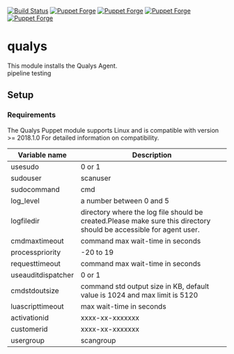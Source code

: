 [![Build Status](https://img.shields.io/travis/16c7x/qualys/master.svg?style=flat-square)](https://travis-ci.org/16c7x/qualys)
[![Puppet Forge](https://img.shields.io/puppetforge/v/16c7x/qualys.svg?style=flat-square)](https://forge.puppetlabs.com/16c7x/qualys)
[![Puppet Forge](https://img.shields.io/puppetforge/dt/16c7x/qualys.svg?style=flat-square)](https://forge.puppet.com/16c7x/qualys)
[![Puppet Forge](https://img.shields.io/puppetforge/e/16c7x/qualys.svg?style=flat-square)](https://forge.puppet.com/16c7x/qualys)
[![Puppet Forge](https://img.shields.io/puppetforge/f/16c7x/qualys.svg?style=flat-square)](https://forge.puppet.com/16c7x/qualys)

# qualys

This module installs the Qualys Agent.  
pipeline testing

## Setup

### Requirements
The Qualys Puppet module supports Linux and is compatible with version >= 2018.1.0 For detailed information on compatibility.



| Variable name                     | Description                                                                       |
|-----------------------------------|-----------------------------------------------------------------------------------|
| usesudo                           | 0 or 1                                                                            |
| sudouser                          |scanuser                                                                           |
| sudocommand                       |cmd                                                                                |
| log_level                         | a number between 0 and 5                                                          |
| logfiledir                        | directory where the log file should be created.Please make sure this directory should be accessible for agent user.|
| cmdmaxtimeout                     | command max wait-time in seconds                                                  |
| processpriority                   | -20 to 19                                                                         |
| requesttimeout                    | command max wait-time in seconds                                                  |
| useauditdispatcher                | 0 or 1                                                                            |
| cmdstdoutsize                     | command std output size in KB, default value is 1024 and max limit is 5120        |
| luascripttimeout                  | max wait-time in seconds                                                          |
| activationid                      | xxxx-xx-xxxxxxx                                                                   |
| customerid                        | xxxx-xx-xxxxxxx                                                                   |
| usergroup                         | scangroup                                                                         |
